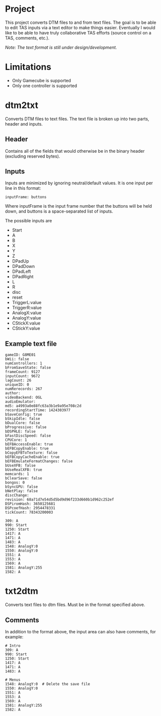# Project
This project converts DTM files to and from text files. The goal is to be able to edit TAS inputs via a text editor to make things easier. Eventually I would like to be able to have truly collaborative TAS efforts (source control on a TAS, comments, etc.).

*Note: The text format is still under design/development.*

# Limitations
- Only Gamecube is supported
- Only one controller is supported

# dtm2txt
Converts DTM files to text files. The text file is broken up into two parts, header and inputs.

## Header
Contains all of the fields that would otherwise be in the binary header (excluding reserved bytes).

## Inputs
Inputs are minimized by ignoring neutral/default values. It is one input per line in this format:
```
inputFrame: buttons
```
Where inputFrame is the input frame number that the buttons will be held down, and buttons is a space-separated list of inputs.

The possible inputs are
- Start
- A
- B
- X
- Y
- Z
- DPadUp
- DPadDown
- DPadLeft
- DPadRight
- L
- R
- disc
- reset
- TriggerL:value
- TriggerR:value
- AnalogX:value
- AnalogY:value
- CStickX:value
- CStickY:value
 

## Example text file
````
gameID: G8ME01
bWii: false
numControllers: 1
bFromSaveState: false
frameCount: 9127
inputCount: 9672
lagCount: 26
uniqueID: 0
numRerecords: 267
author: 
videoBackend: OGL
audioEmulator: 
md5: a4993a0e88fc63a3b1e9a95e708c2d
recordingStartTime: 1424303977
bSaveConfig: true
bSkipIdle: false
bDualCore: false
bProgressive: false
bDSPHLE: false
bFastDiscSpeed: false
CPUCore: 1
bEFBAccessEnable: true
bEFBCopyEnable: true
bCopyEFBToTexture: false
bEFBCopyCacheEnable: true
bEFBEmulateFormatChanges: false
bUseXFB: false
bUseRealXFB: true
memcards: 1
bClearSave: false
bongos: 0
bSyncGPU: false
bNetPlay: false
discChange: 
revision: 68a71d7e54d5d5bd9d96f233d660b1d962c252ef
DSPiromHash: 3650125681
DSPcoefHash: 2954478331
tickCount: 78343200003

309: A 
990: Start 
1250: Start 
1417: A 
1471: A 
1483: A 
1548: AnalogY:0 
1550: AnalogY:0 
1551: A 
1553: A 
1569: A 
1581: AnalogY:255 
1582: A 
````

# txt2dtm
Converts text files to dtm files. Must be in the format specified above.

## Comments
In addition to the format above, the input area can also have comments, for example:

````
# Intro
309: A 
990: Start 
1250: Start 
1417: A 
1471: A 
1483: A 

# Menus
1548: AnalogY:0  # Delete the save file
1550: AnalogY:0 
1551: A 
1553: A 
1569: A 
1581: AnalogY:255 
1582: A 
````

